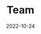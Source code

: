 ---
title: Team
date: 2022-10-24

type: landing

sections:
  - block: people
    content:
      title: Meet the Team
      # Choose which groups/teams of users to display.
      #   Edit `user_groups` in each user's profile to add them to one or more of these groups.
      user_groups:
          - Organizers
      sort_by: Params.last_name
      sort_ascending: true
    design:
      show_interests: false
      show_role: true
      show_social: true
---
